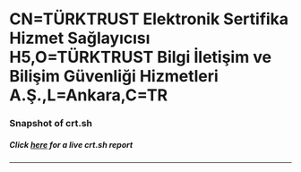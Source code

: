 # CN=TÜRKTRUST Elektronik Sertifika Hizmet Sağlayıcısı H5,O=TÜRKTRUST Bilgi İletişim ve Bilişim Güvenliği Hizmetleri A.Ş.,L=Ankara,C=TR
### Snapshot of crt.sh
##### Click [here](https://crt.sh/?q=Serial_014332B828B270F249) for a live crt.sh report

---
